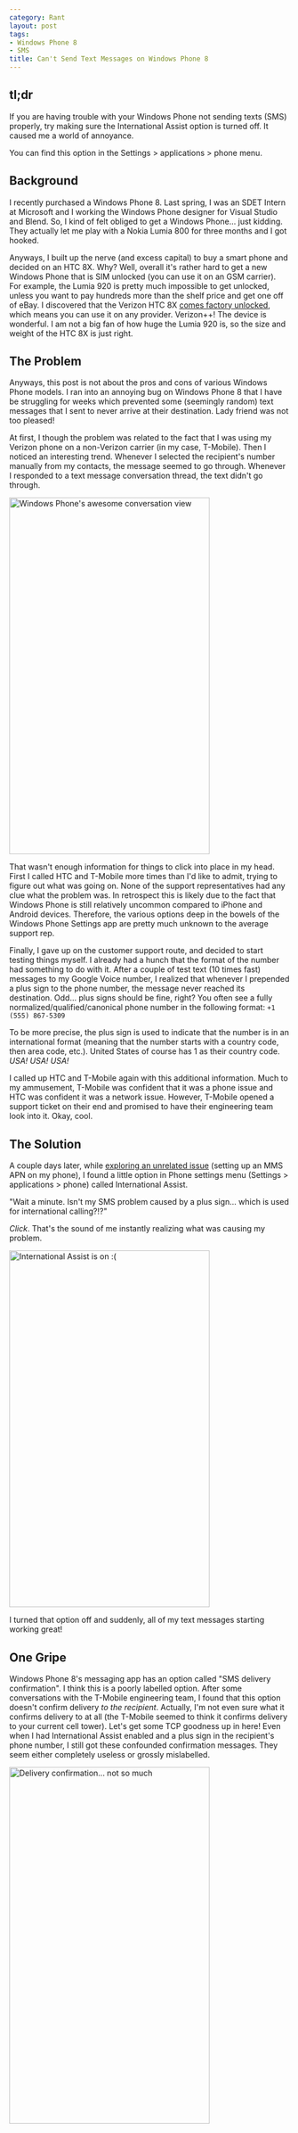 ```yaml
---
category: Rant
layout: post
tags:
- Windows Phone 8
- SMS
title: Can't Send Text Messages on Windows Phone 8
---
```

## tl;dr

If you are having trouble with your Windows Phone not sending texts (SMS) properly, try making sure the International Assist option is turned off. It caused me a world of annoyance.

You can find this option in the Settings > applications > phone menu.

## Background
I recently purchased a Windows Phone 8. Last spring, I was an SDET Intern at Microsoft and I working the Windows Phone designer for Visual Studio and Blend. So, I kind of felt obliged to get a Windows Phone... just kidding. They actually let me play with a Nokia Lumia 800 for three months and I got hooked. 

Anyways, I built up the nerve (and excess capital) to buy a smart phone and decided on an HTC 8X. Why? Well, overall it's rather hard to get a new Windows Phone that is SIM unlocked (you can use it on an GSM carrier). For example, the Lumia 920 is pretty much impossible to get unlocked, unless you want to pay hundreds more than the shelf price and get one off of eBay. I discovered that the Verizon HTC 8X [comes factory unlocked](http://www.wpcentral.com/you-can-use-your-t-mobile-sim-verizon-htc-8x), which means you can use it on any provider. Verizon++! The device is wonderful. I am not a big fan of how huge the Lumia 920 is, so the size and weight of the HTC 8X is just right.

## The Problem
Anyways, this post is not about the pros and cons of various Windows Phone models. I ran into an annoying bug on Windows Phone 8 that I have be struggling for weeks which prevented some (seemingly random) text messages that I sent to never arrive at their destination. Lady friend was not too pleased!

At first, I though the problem was related to the fact that I was using my Verizon phone on a non-Verizon carrier (in my case, T-Mobile). Then I noticed an interesting trend. Whenever I selected the recipient's number manually from my contacts, the message seemed to go through. Whenever I responded to a text message conversation thread, the text didn't go through.

<img class="center" src="{% attachment conversation.png %}" title="Windows Phone's awesome conversation view" width="360" height="640" />

That wasn't enough information for things to click into place in my head. First I called HTC and T-Mobile more times than I'd like to admit, trying to figure out what was going on. None of the support representatives had any clue what the problem was. In retrospect this is likely due to the fact that Windows Phone is still relatively uncommon compared to iPhone and Android devices. Therefore, the various options deep in the bowels of the Windows Phone Settings app are pretty much unknown to the average support rep.

Finally, I gave up on the customer support route, and decided to start testing things myself. I already had a hunch that the format of the number had something to do with it. After a couple of test text (10 times fast) messages to my Google Voice number, I realized that whenever I prepended a plus sign to the phone number, the message never reached its destination. Odd... plus signs should be fine, right? You often see a fully normalized/qualified/canonical phone number in the following format:
<code class="inline">+1 (555) 867-5309</code>

To be more precise, the plus sign is used to indicate that the number is in an international format (meaning that the number starts with a country code, then area code, etc.). United States of course has 1 as their country code. *USA! USA! USA!*

I called up HTC and T-Mobile again with this additional information. Much to my ammusement, T-Mobile was confident that it was a phone issue and HTC was confident it was a network issue. However, T-Mobile opened a support ticket on their end and promised to have their engineering team look into it. Okay, cool.

## The Solution

A couple days later, while [exploring an unrelated issue](https://twitter.com/joelverhagen/status/320650883211853825) (setting up an MMS APN on my phone), I found a little option in Phone settings menu (Settings > applications > phone) called International Assist.

"Wait a minute. Isn't my SMS problem caused by a plus sign... which is used for international calling?!?"

*Click*. That's the sound of me instantly realizing what was causing my problem.

<img class="center" src="{% attachment on.png %}" title="International Assist is on :(" width="360" height="640" />

I turned that option off and suddenly, all of my text messages starting working great!

## One Gripe

Windows Phone 8's messaging app has an option called "SMS delivery confirmation". I think this is a poorly labelled option. After some conversations with the T-Mobile engineering team, I found that this option doesn't confirm delivery *to the recipient*. Actually, I'm not even sure what it confirms delivery to at all (the T-Mobile seemed to think it confirms delivery to your current cell tower). Let's get some TCP goodness up in here! Even when I had International Assist enabled and a plus sign in the recipient's phone number, I still got these confounded confirmation messages. They seem either completely useless or grossly mislabelled.

<img class="center" src="{% attachment delivery_confirmation.png %}" title="Delivery confirmation... not so much" width="360" height="640" />

